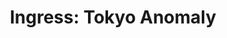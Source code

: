 --- 
title: "Ingress: Tokyo Anomaly"
publishdate: "2019-1-16T16:48:46+02:00"
src: "https://365manga.net/manga/ingress-tokyo-anomaly"
image: "https://data.365manga.net/images/thumbnails/32487-ingress-tokyo-anomaly.jpg"
description: " April 2014, Japan. It all starts with the High Energy Accelerator Research Organization that’s looking into the yet-unknown Exotic Star particle. A great war begins between two factions: the Enlightened, and the Resistance!"
---